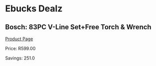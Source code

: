 
# Ebucks Dealz
## Bosch: 83PC V-Line Set+Free Torch & Wrench
[Product Page](https://www.ebucks.com/web/shop/productSelected.do?prodId=340021425&catId=336131644)

Price: R599.00

Savings: 251.0


	